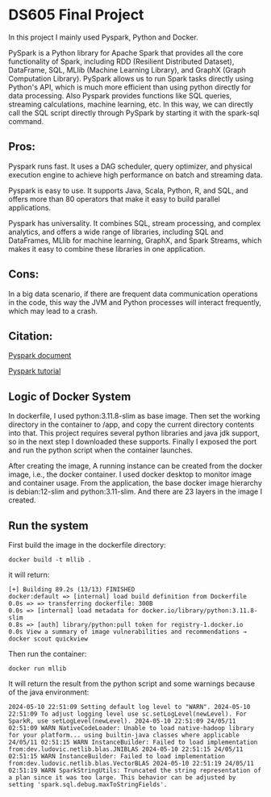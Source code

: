 # DS605 Final Project

In this project I mainly used Pyspark, Python and Docker.

PySpark is a Python library for Apache Spark that provides all the core functionality of Spark, including RDD (Resilient Distributed Dataset), DataFrame, SQL, MLlib (Machine Learning Library), and GraphX (Graph Computation Library). PySpark allows us to run Spark tasks directly using Python's API, which is much more efficient than using python directly for data processing. Also Pyspark provides functions like SQL queries, streaming calculations, machine learning, etc. In this way, we can directly call the SQL script directly through PySpark by starting it with the spark-sql command.

## Pros:

Pyspark runs fast. It uses a DAG scheduler, query optimizer, and physical execution engine to achieve high performance on batch and streaming data.

Pyspark is easy to use. It supports Java, Scala, Python, R, and SQL, and offers more than 80 operators that make it easy to build parallel applications.

Pyspark has universality. It combines SQL, stream processing, and complex analytics, and offers a wide range of libraries, including SQL and DataFrames, MLlib for machine learning, GraphX, and Spark Streams, which makes it easy to combine these libraries in one application.

## Cons:

In a big data scenario, if there are frequent data communication operations in the code, this way the JVM and Python processes will interact frequently, which may lead to a crash.

## Citation:

[Pyspark document](https://spark.apache.org/docs/3.3.1/api/python/index.html)

[Pyspark tutorial](https://www.datacamp.com/tutorial/pyspark-tutorial-getting-started-with-pyspark)

## Logic of Docker System

In dockerfile, I used python:3.11.8-slim as base image. Then set the working directory in the container to /app, and copy the current directory contents into that. This project requires several python libraries and java jdk support, so in the next step I downloaded these supports. Finally I exposed the port and run the python script when the container launches.

After creating the image, A running instance can be created from the docker image, i.e., the docker container. I used docker desktop to monitor image and container usage. From the application, the base docker image hierarchy is debian:12-slim and python:3.11-slim. And there are 23 layers in the image I created.

## Run the system

First build the image in the dockerfile directory:

`docker build -t mllib .`

it will return:

`[+] Building 89.2s (13/13) FINISHED                                                                                                               docker:default => [internal] load build definition from Dockerfile                                                                                                        0.0s => => transferring dockerfile: 300B                                                                                                                        0.0s => [internal] load metadata for docker.io/library/python:3.11.8-slim                                                                                       0.8s => [auth] library/python:pull token for registry-1.docker.io                                                                                             0.0s View a summary of image vulnerabilities and recommendations → docker scout quickview`

Then run the container:

`docker run mllib`

It will return the result from the python script and some warnings because of the java environment:

`2024-05-10 22:51:09 Setting default log level to "WARN". 2024-05-10 22:51:09 To adjust logging level use sc.setLogLevel(newLevel). For SparkR, use setLogLevel(newLevel). 2024-05-10 22:51:09 24/05/11 02:51:09 WARN NativeCodeLoader: Unable to load native-hadoop library for your platform... using builtin-java classes where applicable 24/05/11 02:51:15 WARN InstanceBuilder: Failed to load implementation from:dev.ludovic.netlib.blas.JNIBLAS 2024-05-10 22:51:15 24/05/11 02:51:15 WARN InstanceBuilder: Failed to load implementation from:dev.ludovic.netlib.blas.VectorBLAS 2024-05-10 22:51:19 24/05/11 02:51:19 WARN SparkStringUtils: Truncated the string representation of a plan since it was too large. This behavior can be adjusted by setting 'spark.sql.debug.maxToStringFields'.`
